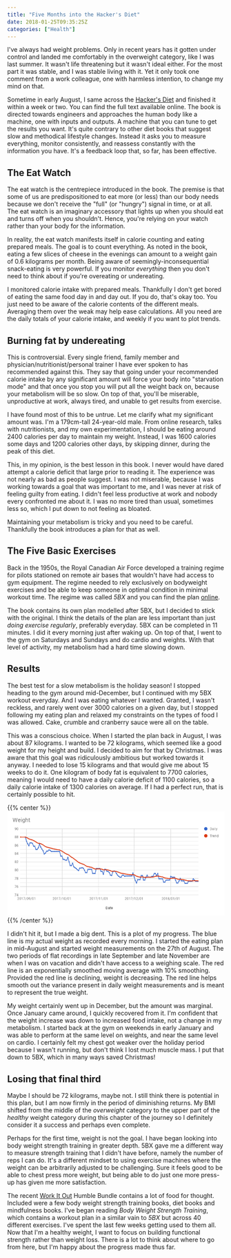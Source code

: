 ```yaml
---
title: "Five Months into the Hacker's Diet"
date: 2018-01-25T09:35:25Z
categories: ["Health"]
---
```


I've always had weight problems. Only in recent years has it gotten under
control and landed me comfortably in the overweight category, like I was last
summer. It wasn't life threatening but it wasn't ideal either. For the most part
it was stable, and I was stable living with it. Yet it only took one comment
from a work colleague, one with harmless intention, to change my mind on that.

Sometime in early August, I same across the [Hacker's
Diet](http://www.fourmilab.ch/hackdiet/) and finished it within a week or two.
You can find the full text available online. The book is directed towards
engineers and approaches the human body like a machine, one with inputs and
outputs. A machine that you can tune to get the results you want. It's quite
contrary to other diet books that suggest slow and methodical lifestyle changes.
Instead it asks you to measure everything, monitor consistently, and reassess
constantly with the information you have. It's a feedback loop that, so far, has
been effective.

## The Eat Watch

The eat watch is the centrepiece introduced in the book. The premise is that
some of us are predispositioned to eat more (or less) than our body needs
because we don't receive the "full" (or "hungry") signal in time, or at all. The
eat watch is an imaginary accessory that lights up when you should eat and turns
off when you shouldn't. Hence, you're relying on your watch rather than your
body for the information.

In reality, the eat watch manifests itself in calorie counting and eating
prepared meals. The goal is to count everything. As noted in the book, eating a
few slices of cheese in the evenings can amount to a weight gain of 0.6
kilograms per month. Being aware of seemingly-inconsequential snack-eating is
very powerful.  If you monitor *everything* then you don't need to think about
if you're overeating or undereating.

I monitored calorie intake with prepared meals. Thankfully I don't get bored of
eating the same food day in and day out. If you do, that's okay too.  You just
need to be aware of the calorie contents of the different meals.  Averaging them
over the weak may help ease calculations. All you need are the daily totals of
your calorie intake, and weekly if you want to plot trends.

## Burning fat by undereating

This is controversial. Every single friend, family member and
physician/nutritionist/personal trainer I have ever spoken to has recommended
against this. They say that going under your recommended calorie intake by any
significant amount will force your body into "starvation mode" and that once you
stop you will put all the weight back on, because your metabolism will be so
slow. On top of that, you'll be miserable, unproductive at work, always tired,
and unable to get results from exercise.

I have found most of this to be untrue. Let me clarify what my significant
amount was. I'm a 179cm-tall 24-year-old male. From online research, talks with
nutritionists, and my own experimentation, I should be eating around 2400
calories per day to maintain my weight. Instead, I was 1600 calories some days
and 1200 calories other days, by skipping dinner, during the peak of this diet.

This, in my opinion, is the best lesson in this book. I never would have dared
attempt a calorie deficit that large prior to reading it. The experience was not
nearly as bad as people suggest. I was not miserable, because I was working
towards a goal that was important to me, and I was never at risk of feeling
guilty from eating. I didn't feel less productive at work and nobody every
confronted me about it. I was no more tired than usual, sometimes less so, which
I put down to not feeling as bloated.

Maintaining your metabolism is tricky and you need to be careful. Thankfully the
book introduces a plan for that as well.

## The Five Basic Exercises

Back in the 1950s, the Royal Canadian Air Force developed a training regime for
pilots stationed on remote air bases that wouldn't have had access to gym
equipment. The regime needed to rely exclusively on bodyweight exercises and be
able to keep someone in optimal condition in minimal workout time. The regime
was called *5BX* and you can find the plan
[online](http://fit450.com/HTML/5BX_Intro.html).

The book contains its own plan modelled after 5BX, but I decided to stick with
the original. I think the details of the plan are less important than just
*doing exercise regularly*, preferably everyday. 5BX can be completed in 11
minutes. I did it every morning just after waking up. On top of that, I went to
the gym on Saturdays and Sundays and do cardio and weights. With that level of
activity, my metabolism had a hard time slowing down.

## Results

The best test for a slow metabolism is the holiday season! I stopped heading to
the gym around mid-December, but I continued with my 5BX workout everyday. And I
was eating whatever I wanted. Granted, I wasn't reckless, and rarely went over
3000 calories on a given day, but I stopped following my eating plan and relaxed
my constraints on the types of food I was allowed. Cake, crumble and cranberry
sauce were all on the table.

This was a conscious choice. When I started the plan back in August, I was about
87 kilograms. I wanted to be 72 kilograms, which seemed like a good weight for
my height and build. I decided to aim for that by Christmas. I was aware that
this goal was ridiculously ambitious but worked towards it anyway. I needed to
lose 15 kilograms and that would give me about 15 weeks to do it. One kilogram
of body fat is equivalent to 7700 calories, meaning I would need to have a daily
calorie deficit of 1100 calories, so a daily calorie intake of 1300 calories on
average.  If I had a perfect run, that is certainly possible to hit.

{{% center %}}
![Hacker's Diet Five Months In Results](/images/hackers_diet_five_months.png)
{{% /center %}}

I didn't hit it, but I made a big dent. This is a plot of my progress. The blue
line is my actual weight as recorded every morning. I started the eating plan in
mid-August and started weight measurements on the 27th of August. The two
periods of flat recordings in late September and late November are when I was on
vacation and didn't have access to a weighing scale. The red line is an
exponentially smoothed moving average with 10% smoothing. Provided the red line
is declining, weight is decreasing. The red line helps smooth out the variance
present in daily weight measurements and is meant to represent the true weight.

My weight certainly went up in December, but the amount was marginal. Once
January came around, I quickly recovered from it. I'm confident that the weight
increase was down to increased food intake, not a change in my metabolism. I
started back at the gym on weekends in early January and was able to perform at
the same level on weights, and near the same level on cardio. I certainly felt
my chest got weaker over the holiday period because I wasn't running, but don't
think I lost much muscle mass. I put that down to 5BX, which in many ways saved
Christmas!

## Losing that final third

Maybe I should be 72 kilograms, maybe not. I still think there is potential in
this plan, but I am now firmly in the period of diminishing returns. My BMI
shifted from the middle of the *overweight* category to the upper part of the
*healthy* weight category during this chapter of the journey so I definitely
consider it a success and perhaps even complete.

Perhaps for the first time, weight is not the goal. I have began looking into
body weight strength training in greater depth. 5BX gave me a different way to
measure strength training that I didn't have before, namely the number of reps I
can do. It's a different mindset to using exercise machines where the weight can
be arbitrarily adjusted to be challenging. Sure it feels good to be able to
chest press more weight, but being able to do just one more press-up has given
me more satisfaction.

The recent [Work It Out](https://www.humblebundle.com/books/work-it-out-books)
Humble Bundle contains a lot of food for thought. Included were a few body
weight strength training books, diet books and mindfulness books. I've began
reading *Body Weight Strength Training*, which contains a workout plan in a
similar vain to *5BX* but across 40 different exercises. I've spent the last few
weeks getting used to them all. Now that I'm a healthy weight, I want to focus
on building functional strength rather than weight loss. There is a lot to think
about where to go from here, but I'm happy about the progress made thus far.
